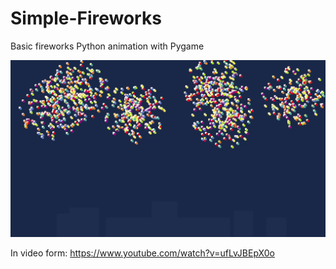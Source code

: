 # Simple-Fireworks
Basic fireworks Python animation with Pygame

![](https://github.com/tianxiaozhang1/Simple-Fireworks/blob/main/fireworks_screenshot_01.png)

In video form:
https://www.youtube.com/watch?v=ufLvJBEpX0o
